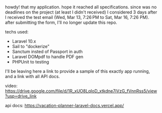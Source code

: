 howdy! that my application. hope it reached all specifications. since was no deadlines on the project (at least I didn't received) I considered 3 days after I received the test email (Wed, Mar 13, 7:26 PM to Sat, Mar 16, 7:26 PM). after submitting the form, I'll no longer update this repo.

techs used:
- Laravel 10.x
- Sail to "dockerize"
- Sanctum insted of Passport in auth
- Laravel DOMpdf to handle PDF gen
- PHPUnit to testing

I'll be leaving here a link to provide a sample of this exactly app running, and a link with all API docs.

video: https://drive.google.com/file/d/1R_xUO8LqIoD_xtkdne7iVzG_fVnnRss5/view?usp=drive_link

api docs: https://vacation-planner-laravel-docs.vercel.app/
